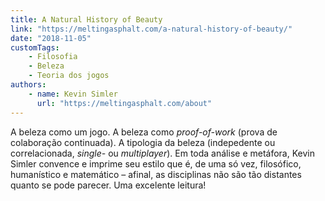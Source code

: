 ```yaml
---
title: A Natural History of Beauty
link: "https://meltingasphalt.com/a-natural-history-of-beauty/"
date: "2018-11-05"
customTags:
    - Filosofia
    - Beleza
    - Teoria dos jogos
authors:
    - name: Kevin Simler
      url: "https://meltingasphalt.com/about"
---
```


A beleza como um jogo. A beleza como _proof-of-work_ (prova de colaboração continuada). A tipologia da beleza (indepedente ou correlacionada, _single-_ ou _multiplayer_). Em toda análise e metáfora, Kevin Simler convence e imprime seu estilo que é, de uma só vez, filosófico, humanístico e matemático – afinal, as disciplinas não são tão distantes quanto se pode parecer. Uma excelente leitura!
